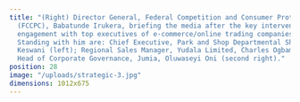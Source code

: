 ```yaml
---
title: "(Right) Director General, Federal Competition and Consumer Protection Commission
  (FCCPC), Babatunde Irukera, briefing the media after the key intervention strategic
  engagement with top executives of e-commerce/online trading companies in Nigeria.
  Standing with him are: Chief Executive, Park and Shop Departmental Shop, Haresh
  Keswani (left); Regional Sales Manager, Yudala Limited, Charles Ogbamebo (2nd left);
  Head of Corporate Governance, Jumia, Oluwaseyi Oni (second right)."
position: 28
image: "/uploads/strategic-3.jpg"
dimensions: 1012x675
---
```



